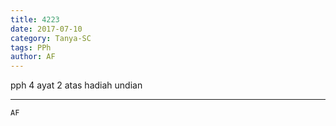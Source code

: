 ```yaml
---
title: 4223
date: 2017-07-10
category: Tanya-SC
tags: PPh
author: AF
---
```


pph 4 ayat 2 atas hadiah undian

---



`AF`
